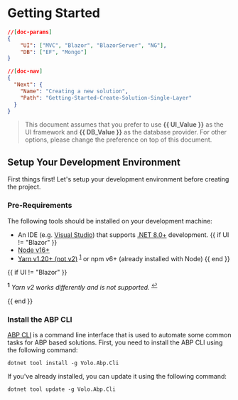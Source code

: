 # Getting Started

````json
//[doc-params]
{
    "UI": ["MVC", "Blazor", "BlazorServer", "NG"],
    "DB": ["EF", "Mongo"]
}
````

````json
//[doc-nav]
{
  "Next": {
    "Name": "Creating a new solution",
    "Path": "Getting-Started-Create-Solution-Single-Layer"
  }
}
````

> This document assumes that you prefer to use **{{ UI_Value }}** as the UI framework and **{{ DB_Value }}** as the database provider. For other options, please change the preference on top of this document.

## Setup Your Development Environment

First things first! Let's setup your development environment before creating the project.

### Pre-Requirements

The following tools should be installed on your development machine:

* An IDE (e.g. [Visual Studio](https://visualstudio.microsoft.com/vs/)) that supports [.NET 8.0+](https://dotnet.microsoft.com/download/dotnet) development.
  {{ if UI != "Blazor" }}
* [Node v16+](https://nodejs.org/)
* [Yarn v1.20+ (not v2)](https://classic.yarnpkg.com/en/docs/install) <sup id="a-yarn">[1](#f-yarn)</sup> or npm v6+ (already installed with Node)
  {{ end }}

{{ if UI != "Blazor" }}

<sup id="f-yarn"><b>1</b></sup> _Yarn v2 works differently and is not supported._ <sup>[↩](#a-yarn)</sup>

{{ end }}

### Install the ABP CLI

[ABP CLI](../cli/index.md) is a command line interface that is used to automate some common tasks for ABP based solutions. First, you need to install the ABP CLI using the following command:

````shell
dotnet tool install -g Volo.Abp.Cli
````

If you've already installed, you can update it using the following command:

````shell
dotnet tool update -g Volo.Abp.Cli
````